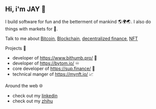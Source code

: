 ## Hi, i'm JAY 👋



I build software for fun and the betterment of mankind 🌎🌍🌏. I also do things with markets for 💸.

Talk to me about [Bitcoin](https://en.wikipedia.org/wiki/Bitcoin), [Blockchain](Blockchain), [decentralized finance](https://defipulse.com/), [NFT](https://en.wikipedia.org/wiki/Non-fungible_token) 

Projects 📌
- developer of https://www.bithumb.pro/ 💱
- developer of https://bytom.io/ ♾️
- core developer of https://sup.finance/ 💸
- technical manger of https://mynft.io/ 📈


Around the web 🌐
 - check out my [linkedin](https://www.linkedin.com/in/%E5%98%89%E8%AF%9A-%E6%B2%88-5812b8174/) 
 - check out my [zhihu](https://www.zhihu.com/people/kan-kan-1-12) 
